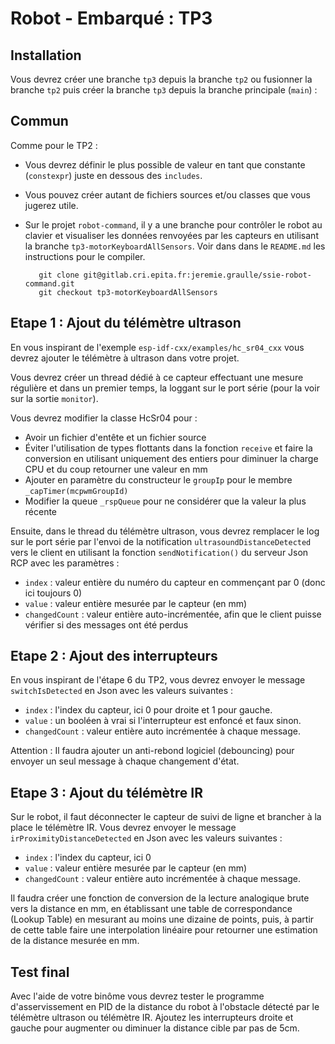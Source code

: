 Robot - Embarqué : TP3
======================

Installation
------------

Vous devrez créer une branche `tp3` depuis la branche `tp2` ou fusionner la branche `tp2` puis créer
la branche `tp3` depuis la branche principale (`main`) :

Commun
------

Comme pour le TP2 :

- Vous devrez définir le plus possible de valeur en tant que constante (`constexpr`)
juste en dessous des `includes`.
- Vous pouvez créer autant de fichiers sources et/ou classes que vous jugerez utile.
- Sur le projet `robot-command`, il y a une branche pour contrôler le robot
au clavier et visualiser les données renvoyées par les capteurs en utilisant la branche
`tp3-motorKeyboardAllSensors`. Voir dans dans le `README.md` les instructions pour le compiler.

    ```
       git clone git@gitlab.cri.epita.fr:jeremie.graulle/ssie-robot-command.git
       git checkout tp3-motorKeyboardAllSensors
    ```


Etape 1 : Ajout du télémètre ultrason
-------------------------------------

En vous inspirant de l'exemple `esp-idf-cxx/examples/hc_sr04_cxx` vous devrez ajouter le télémètre
à ultrason dans votre projet.

Vous devrez créer un thread dédié à ce capteur effectuant une mesure régulière et dans un premier
temps, la loggant sur le port série (pour la voir sur la sortie `monitor`).

Vous devrez modifier la classe HcSr04 pour :

- Avoir un fichier d'entête et un fichier source
- Éviter l'utilisation de types flottants dans la fonction `receive` et faire la conversion en
utilisant uniquement des entiers pour diminuer la charge CPU et du coup retourner une valeur en mm
- Ajouter en paramètre du constructeur le `groupIp` pour le membre `_capTimer(mcpwmGroupId)`
- Modifier la queue `_rspQueue` pour ne considérer que la valeur la plus récente

Ensuite, dans le thread du télémètre ultrason, vous devrez remplacer le log sur le port série par
l'envoi de la notification `ultrasoundDistanceDetected` vers le client en utilisant la fonction
`sendNotification()` du serveur Json RCP avec les paramètres :

- `index` : valeur entière du numéro du capteur en commençant par 0 (donc ici toujours 0)
- `value` : valeur entière mesurée par le capteur (en mm)
- `changedCount` : valeur entière auto-incrémentée, afin que le client puisse vérifier si des
messages ont été perdus

Etape 2 : Ajout des interrupteurs
---------------------------------

En vous inspirant de l'étape 6 du TP2, vous devrez envoyer le message `switchIsDetected` en Json
avec les valeurs suivantes :

- `index` : l'index du capteur, ici 0 pour droite et 1 pour gauche.
- `value` : un booléen à vrai si l'interrupteur est enfoncé et faux sinon.
- `changedCount` : valeur entière auto incrémentée à chaque message.

Attention : Il faudra ajouter un anti-rebond logiciel (debouncing) pour envoyer un seul message à
chaque changement d'état.

Etape 3 : Ajout du télémètre IR
-------------------------------

Sur le robot, il faut déconnecter le capteur de suivi de ligne et brancher à la place le télémètre
IR. Vous devrez envoyer le message `irProximityDistanceDetected` en Json avec les valeurs
suivantes :

- `index` : l'index du capteur, ici 0
- `value` : valeur entière mesurée par le capteur (en mm)
- `changedCount` : valeur entière auto incrémentée à chaque message.

Il faudra créer une fonction de conversion de la lecture analogique brute vers la distance en mm,
en établissant une table de correspondance (Lookup Table) en mesurant au moins une dizaine de
points, puis, à partir de cette table faire une interpolation linéaire pour retourner une estimation
de la distance mesurée en mm.

Test final
----------

Avec l'aide de votre binôme vous devrez tester le programme d'asservissement en PID de la distance
du robot à l'obstacle détecté par le télémètre ultrason ou télémètre IR. Ajoutez les interrupteurs
droite et gauche pour augmenter ou diminuer la distance cible par pas de 5cm.
